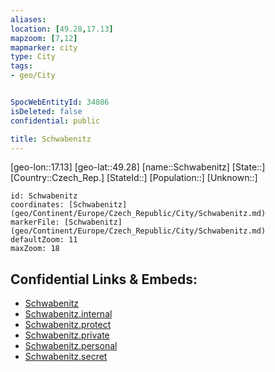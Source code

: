 ```yaml
---
aliases: 
location: [49.28,17.13]
mapzoom: [7,12] 
mapmarker: city 
type: City
tags:
- geo/City


SpocWebEntityId: 34086
isDeleted: false
confidential: public

title: Schwabenitz
---
```

[geo-lon::17.13]
[geo-lat::49.28]
[name::Schwabenitz]
[State::]
[Country::Czech_Rep.]
[StateId::]
[Population::]
[Unknown::]


```leaflet
id: Schwabenitz
coordinates: [Schwabenitz](geo/Continent/Europe/Czech_Republic/City/Schwabenitz.md)
markerFile: [Schwabenitz](geo/Continent/Europe/Czech_Republic/City/Schwabenitz.md)
defaultZoom: 11 
maxZoom: 18
```


## Confidential Links & Embeds: 
- [Schwabenitz](../../../../../../_public/geo/Continent/Europe/Czech_Republic/City/Schwabenitz.md) 
- [Schwabenitz.internal](../../../../../../_internal/geo/Continent/Europe/Czech_Republic/City/Schwabenitz.internal.md) 
- [Schwabenitz.protect](../../../../../../_protect/geo/Continent/Europe/Czech_Republic/City/Schwabenitz.protect.md) 
- [Schwabenitz.private](../../../../../../_private/geo/Continent/Europe/Czech_Republic/City/Schwabenitz.private.md) 
- [Schwabenitz.personal](../../../../../../_personal/geo/Continent/Europe/Czech_Republic/City/Schwabenitz.personal.md) 
- [Schwabenitz.secret](../../../../../../_secret/geo/Continent/Europe/Czech_Republic/City/Schwabenitz.secret.md) 
